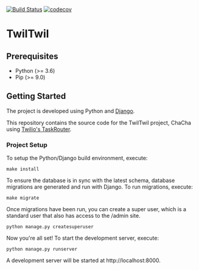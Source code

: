 [![Build Status](https://travis-ci.org/alexdlaird/twilio-taskrouter-demo.svg?branch=master)](https://travis-ci.org/alexdlaird/twilio-taskrouter-demo)
[![codecov](https://codecov.io/gh/alexdlaird/twilio-taskrouter-demo/branch/master/graph/badge.svg)](https://codecov.io/gh/alexdlaird/twilio-taskrouter-demo)


TwilTwil
================

## Prerequisites
* Python (>= 3.6)
* Pip (>= 9.0)

## Getting Started
The project is developed using Python and [Django](https://www.djangoproject.com).

This repository contains the source code for the TwilTwil project, ChaCha using [Twilio's TaskRouter](https://www.twilio.com/taskrouter).

### Project Setup
To setup the Python/Django build environment, execute:

```
make install
```

To ensure the database is in sync with the latest schema, database migrations are generated and run with Django. To run migrations, execute:

```
make migrate
```

Once migrations have been run, you can create a super user, which is a standard user that also has access to the /admin site.

```
python manage.py createsuperuser
```

Now you're all set! To start the development server, execute:

```
python manage.py runserver
```

A development server will be started at http://localhost:8000.